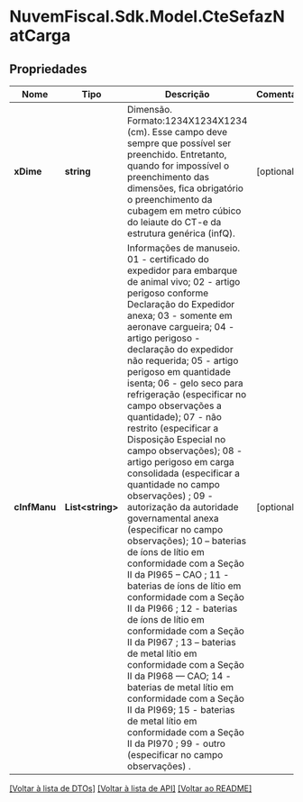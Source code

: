 # NuvemFiscal.Sdk.Model.CteSefazNatCarga

## Propriedades

Nome | Tipo | Descrição | Comentários
------------ | ------------- | ------------- | -------------
**xDime** | **string** | Dimensão.  Formato:1234X1234X1234 (cm). Esse campo deve sempre que possível ser preenchido. Entretanto, quando for impossível o preenchimento das dimensões, fica obrigatório o preenchimento da cubagem em metro cúbico do leiaute do CT-e da estrutura genérica (infQ). | [optional] 
**cInfManu** | **List&lt;string&gt;** | Informações de manuseio.  01 - certificado do expedidor para embarque de animal vivo;    02 - artigo perigoso conforme Declaração do Expedidor anexa;    03 - somente em aeronave cargueira;    04 - artigo perigoso - declaração do expedidor não requerida;    05 - artigo perigoso em quantidade isenta;    06 - gelo seco para refrigeração (especificar no campo observações a quantidade);    07 - não restrito (especificar a Disposição Especial no campo observações);    08 - artigo perigoso em carga consolidada (especificar a quantidade no campo observações)  ;  09 - autorização da autoridade governamental anexa (especificar no campo observações);    10 – baterias de íons de lítio em conformidade com a Seção II da PI965 – CAO  ;  11 - baterias de íons de lítio em conformidade com a Seção II da PI966  ;  12 - baterias de íons de lítio em conformidade com a Seção II da PI967  ;  13 – baterias de metal lítio em conformidade com a Seção II da PI968 — CAO;    14 - baterias de metal lítio em conformidade com a Seção II da PI969;    15 - baterias de metal lítio em conformidade com a Seção II da PI970  ;  99 - outro (especificar no campo observações)  . | [optional] 

[[Voltar à lista de DTOs]](../README.md#documentation-for-models) [[Voltar à lista de API]](../README.md#documentation-for-api-endpoints) [[Voltar ao README]](../README.md)

